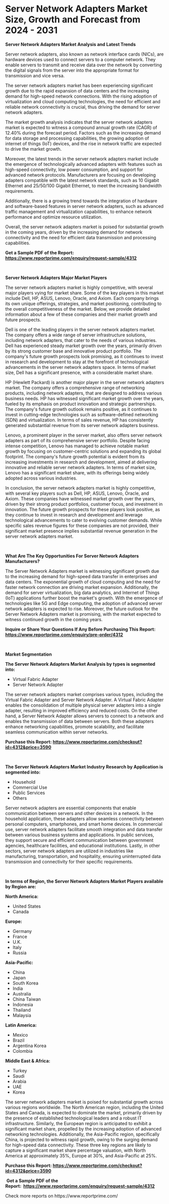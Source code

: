 <p><h1>Server Network Adapters Market Size, Growth and Forecast from 2024 - 2031</h1></p><p><strong>Server Network Adapters Market Analysis and Latest Trends</strong></p>
<p><p>Server network adapters, also known as network interface cards (NICs), are hardware devices used to connect servers to a computer network. They enable servers to transmit and receive data over the network by converting the digital signals from the server into the appropriate format for transmission and vice versa.</p><p>The server network adapters market has been experiencing significant growth due to the rapid expansion of data centers and the increasing demand for high-speed network connections. With the rising adoption of virtualization and cloud computing technologies, the need for efficient and reliable network connectivity is crucial, thus driving the demand for server network adapters.</p><p>The market growth analysis indicates that the server network adapters market is expected to witness a compound annual growth rate (CAGR) of 12.40% during the forecast period. Factors such as the increasing demand for data storage and processing capabilities, the growing adoption of internet of things (IoT) devices, and the rise in network traffic are expected to drive the market growth.</p><p>Moreover, the latest trends in the server network adapters market include the emergence of technologically advanced adapters with features such as high-speed connectivity, low power consumption, and support for advanced network protocols. Manufacturers are focusing on developing adapters compatible with the latest network standards, such as 10 Gigabit Ethernet and 25/50/100 Gigabit Ethernet, to meet the increasing bandwidth requirements.</p><p>Additionally, there is a growing trend towards the integration of hardware and software-based features in server network adapters, such as advanced traffic management and virtualization capabilities, to enhance network performance and optimize resource utilization.</p><p>Overall, the server network adapters market is poised for substantial growth in the coming years, driven by the increasing demand for network connectivity and the need for efficient data transmission and processing capabilities.</p></p>
<p><strong>Get a Sample PDF of the Report:&nbsp; <a href="https://www.reportprime.com/enquiry/request-sample/4312">https://www.reportprime.com/enquiry/request-sample/4312</a></strong></p>
<p>&nbsp;</p>
<p><strong>Server Network Adapters Major Market Players</strong></p>
<p><p>The server network adapters market is highly competitive, with several major players vying for market share. Some of the key players in this market include Dell, HP, ASUS, Lenovo, Oracle, and Axiom. Each company brings its own unique offerings, strategies, and market positioning, contributing to the overall competitiveness of the market. Below, we provide detailed information about a few of these companies and their market growth and future prospects.</p><p>Dell is one of the leading players in the server network adapters market. The company offers a wide range of server infrastructure solutions, including network adapters, that cater to the needs of various industries. Dell has experienced steady market growth over the years, primarily driven by its strong customer base and innovative product portfolio. The company's future growth prospects look promising, as it continues to invest in research and development to stay at the forefront of technological advancements in the server network adapters space. In terms of market size, Dell has a significant presence, with a considerable market share.</p><p>HP (Hewlett Packard) is another major player in the server network adapters market. The company offers a comprehensive range of networking products, including network adapters, that are designed to address various business needs. HP has witnessed significant market growth over the years, fueled by its emphasis on product innovation and strategic partnerships. The company's future growth outlook remains positive, as it continues to invest in cutting-edge technologies such as software-defined networking (SDN) and virtualization. In terms of sales revenue, HP has consistently generated substantial revenue from its server network adapters business.</p><p>Lenovo, a prominent player in the server market, also offers server network adapters as part of its comprehensive server portfolio. Despite facing intense competition, Lenovo has managed to achieve notable market growth by focusing on customer-centric solutions and expanding its global footprint. The company's future growth potential is evident from its increasing investments in research and development, aimed at delivering innovative and reliable server network adapters. In terms of market size, Lenovo has a significant market share, with its offerings being widely adopted across various industries.</p><p>In conclusion, the server network adapters market is highly competitive, with several key players such as Dell, HP, ASUS, Lenovo, Oracle, and Axiom. These companies have witnessed market growth over the years, driven by their strong product portfolios, customer focus, and investment in innovation. The future growth prospects for these players look positive, as they continue to invest in research and development and leverage technological advancements to cater to evolving customer demands. While specific sales revenue figures for these companies are not provided, their significant market presence implies substantial revenue generation in the server network adapters market.</p></p>
<p>&nbsp;</p>
<p><strong>What Are The Key Opportunities For Server Network Adapters Manufacturers?</strong></p>
<p><p>The Server Network Adapters market is witnessing significant growth due to the increasing demand for high-speed data transfer in enterprises and data centers. The exponential growth of cloud computing and the need for faster network connection are driving market expansion. Additionally, the demand for server virtualization, big data analytics, and Internet of Things (IoT) applications further boost the market's growth. With the emergence of technologies like 5G and Edge computing, the adoption of advanced server network adapters is expected to rise. Moreover, the future outlook for the Server Network Adapters market is promising, with the market expected to witness continued growth in the coming years.</p></p>
<p><strong>Inquire or Share Your Questions If Any Before Purchasing This Report: <a href="https://www.reportprime.com/enquiry/pre-order/4312">https://www.reportprime.com/enquiry/pre-order/4312</a></strong></p>
<p>&nbsp;</p>
<p><strong>Market Segmentation</strong></p>
<p><strong>The Server Network Adapters Market Analysis by types is segmented into:</strong></p>
<p><ul><li>Virtual Fabric Adapter</li><li>Server Network Adapter</li></ul></p>
<p><p>The server network adapters market comprises various types, including the Virtual Fabric Adapter and Server Network Adapter. A Virtual Fabric Adapter enables the consolidation of multiple physical server adapters into a single adapter, resulting in improved efficiency and reduced costs. On the other hand, a Server Network Adapter allows servers to connect to a network and enables the transmission of data between servers. Both these adapters enhance networking capabilities, promote scalability, and facilitate seamless communication within server networks.</p></p>
<p><strong>Purchase this Report:&nbsp;<a href="https://www.reportprime.com/checkout?id=4312&price=3590">https://www.reportprime.com/checkout?id=4312&price=3590</a></strong></p>
<p>&nbsp;</p>
<p><strong>The Server Network Adapters Market Industry Research by Application is segmented into:</strong></p>
<p><ul><li>Household</li><li>Commercial Use</li><li>Public Services</li><li>Others</li></ul></p>
<p><p>Server network adapters are essential components that enable communication between servers and other devices in a network. In the household application, these adapters allow seamless connectivity between personal computers, smartphones, and smart home devices. In commercial use, server network adapters facilitate smooth integration and data transfer between various business systems and applications. In public services, they support secure and efficient communication between government agencies, healthcare facilities, and educational institutions. Lastly, in other sectors, server network adapters are utilized in industries like manufacturing, transportation, and hospitality, ensuring uninterrupted data transmission and connectivity for their specific requirements.</p></p>
<p>&nbsp;</p>
<p><strong>In terms of Region, the Server Network Adapters Market Players available by Region are:</strong></p>
<p>
    <p> <strong> North America: </strong>
        <ul>
            <li>United States</li>
            <li>Canada</li>
        </ul>
        </p> 
    <p> <strong> Europe: </strong>
        <ul>
            <li>Germany</li>
            <li>France</li>
            <li>U.K.</li>
            <li>Italy</li>
            <li>Russia</li>
        </ul>
        </p> 
    <p> <strong> Asia-Pacific: </strong>
        <ul>
            <li>China</li>
            <li>Japan</li>
            <li>South Korea</li>
            <li>India</li>
            <li>Australia</li>
            <li>China Taiwan</li>
            <li>Indonesia</li>
            <li>Thailand</li>
            <li>Malaysia</li>
        </ul>
        </p> 
    <p> <strong> Latin America: </strong>
        <ul>
            <li>Mexico</li>
            <li>Brazil</li>
            <li>Argentina Korea</li>
            <li>Colombia</li>
        </ul>
        </p> 
    <p> <strong> Middle East & Africa: </strong>
        <ul>
            <li>Turkey</li>
            <li>Saudi</li>
            <li>Arabia</li>
            <li>UAE</li>
            <li>Korea</li>
        </ul>
    </p>
    </p>
<p><p>The server network adapters market is poised for substantial growth across various regions worldwide. The North American region, including the United States and Canada, is expected to dominate the market, primarily driven by the presence of established technological leaders and a robust IT infrastructure. Similarly, the European region is anticipated to exhibit a significant market share, propelled by the increasing adoption of advanced networking technologies. Additionally, the Asia-Pacific region, specifically China, is projected to witness rapid growth, owing to the surging demand for high-speed data connectivity. These three key regions are likely to capture a significant market share percentage valuation, with North America at approximately 35%, Europe at 30%, and Asia-Pacific at 25%.</p></p>
<p><strong>Purchase this Report: <a href="https://www.reportprime.com/checkout?id=4312&price=3590">https://www.reportprime.com/checkout?id=4312&price=3590</a></strong></p>
<p>&nbsp;<strong>Get a Sample PDF of the Report:&nbsp;&nbsp;<a href="https://www.reportprime.com/enquiry/request-sample/4312">https://www.reportprime.com/enquiry/request-sample/4312</a></strong></p>
<p><strong></strong></p>
<p>Check more reports on https://www.reportprime.com/</p>